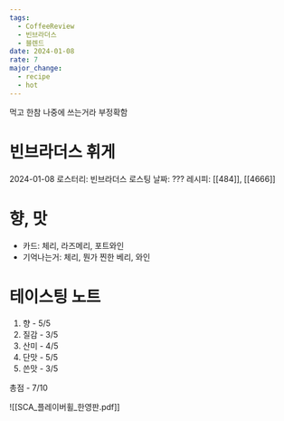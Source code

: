 ```yaml
---
tags:
  - CoffeeReview
  - 빈브라더스
  - 블렌드
date: 2024-01-08
rate: 7
major_change:
  - recipe
  - hot
---
```

먹고 한참 나중에 쓰는거라 부정확함
# 빈브라더스 휘게
2024-01-08
로스터리: 빈브라더스
로스팅 날짜: ???
레시피: [[484]], [[4666]]
# 향, 맛
- 카드: 체리, 라즈메리, 포트와인
- 기억나는거: 체리, 뭔가 찐한 베리, 와인 
# 테이스팅 노트
1. 향 - 5/5
2. 질감 - 3/5
3. 산미 - 4/5
4. 단맛 - 5/5
5. 쓴맛 - 3/5

총점 - 7/10


![[SCA_플레이버휠_한영판.pdf]]